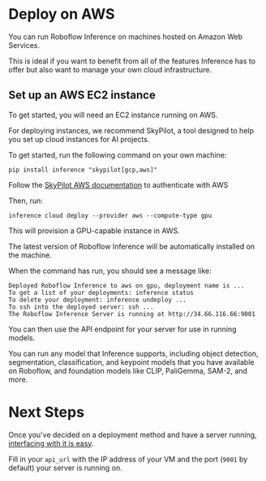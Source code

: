 # Deploy on AWS

You can run Roboflow Inference on machines hosted on Amazon Web Services.

This is ideal if you want to benefit from all of the features Inference has to offer but also want to manage your own cloud infrastructure.

## Set up an AWS EC2 instance

To get started, you will need an EC2 instance running on AWS.

For deploying instances, we recommend SkyPilot, a tool designed to help you set up cloud instances for AI projects.

To get started, run the following command on your own machine:

```
pip install inference "skypilot[gcp,aws]"
```

Follow the [SkyPilot AWS documentation](https://docs.skypilot.co/en/latest/getting-started/installation.html#cloud-account-setup) to authenticate with AWS

Then, run:

```
inference cloud deploy --provider aws --compute-type gpu
```

This will provision a GPU-capable instance in AWS.

The latest version of Roboflow Inference will be automatically installed on the machine.

When the command has run, you should see a message like:

```
Deployed Roboflow Inference to aws on gpu, deployment name is ...
To get a list of your deployments: inference status
To delete your deployment: inference undeploy ...
To ssh into the deployed server: ssh ...
The Roboflow Inference Server is running at http://34.66.116.66:9001
```

You can then use the API endpoint for your server for use in running models.

You can run any model that Inference supports, including object detection, segmentation, classification, and keypoint models that you have available on Roboflow, and foundation models like CLIP, PaliGemma, SAM-2, and more.

# Next Steps

Once you've decided on a deployment method and have a server running,
[interfacing with it is easy](/start/next). 

Fill in your `api_url` with the IP address of your VM and the port (`9001` by default) your server is running on.
